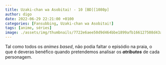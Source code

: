 ```yaml
---
title: Uzaki-chan wa Asobitai! - 10 [BD][1080p]
author: digo
date: 2022-06-29 22:21:00 +0100
categories: [Fansubbing, Uzaki-chan wa Asobitai!] 
tags: [anime, séries]
image: ./assets/img/thumbnails/7722e6aee50d9d464bbe1899afb166127508d43a.jpeg
---
```


Tal como todos os *animes based*, não podia faltar o episódio na praia, o que é deveras benéfico quando pretendemos analisar os ***atributos*** de cada personagem.  